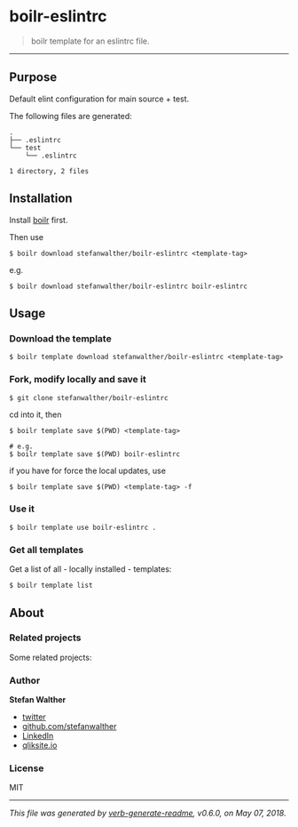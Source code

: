# boilr-eslintrc

> boilr template for an eslintrc file.

---

## Purpose
Default elint configuration for main source + test.

The following files are generated:

```
.
├── .eslintrc
└── test
    └── .eslintrc

1 directory, 2 files

```

## Installation
Install [boilr](https://github.com/tmrts/boilr) first. 

Then use 

```
$ boilr download stefanwalther/boilr-eslintrc <template-tag>
```

e.g.
```
$ boilr download stefanwalther/boilr-eslintrc boilr-eslintrc
```

## Usage
### Download the template

```
$ boilr template download stefanwalther/boilr-eslintrc <template-tag>
```

### Fork, modify locally and save it

```
$ git clone stefanwalther/boilr-eslintrc
```

cd into it, then

```
$ boilr template save $(PWD) <template-tag>

# e.g. 
$ boilr template save $(PWD) boilr-eslintrc
```

if you have for force the local updates, use

```
$ boilr template save $(PWD) <template-tag> -f
```

### Use it

```
$ boilr template use boilr-eslintrc .
```

### Get all templates

Get a list of all - locally installed - templates:

```
$ boilr template list
```

## About

### Related projects
Some related projects:

 

### Author
**Stefan Walther**

* [twitter](http://twitter.com/waltherstefan)  
* [github.com/stefanwalther](http://github.com/stefanwalther) 
* [LinkedIn](https://www.linkedin.com/in/stefanwalther/) 
* [qliksite.io](http://qliksite.io)

### License
MIT

***

_This file was generated by [verb-generate-readme](https://github.com/verbose/verb-generate-readme), v0.6.0, on May 07, 2018._

